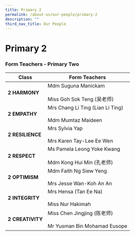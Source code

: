 ```yaml
---
title: Primary 2
permalink: /about-us/our-people/primary-2
description: ""
third_nav_title: Our People
---
```

# **Primary 2**

### Form Teachers - Primary Two

| **Class** 	| Form Teachers 	|
|---	|---	|
| **2 HARMONY** 	| Mdm   Suguna Manickam<br>     <br>Miss Goh Sok Teng (吴老师) 	|
| **2 EMPATHY** 	| Mrs Chang Li Ting (Lian Li Ting)<br>    <br>Mdm Mumtaz  Maideen 	|
| **2 RESILIENCE** 	| Mrs Sylvia Yap<br>     <br>Mrs Karen Tay-Lee Ee Wen 	|
| **2 RESPECT** 	| Ms Pamela Leong Yoke Kwang<br>     <br>Mdm Kong Hui Min (孔老师) 	|
| **2 OPTIMISM** 	| Mdm Faith Ng Siew Yeng<br>     <br>Mrs Jesse Wan-Koh An An 	|
| **2 INTEGRITY** 	| Mrs Hensa  (Tan Ee Na)<br>     <br>Miss Nur Hakimah 	|
| **2 CREATIVITY** 	| Miss Chen Jingjing (陈老师)<br>     <br>Mr Yusman Bin Mohamad Eusope 	|